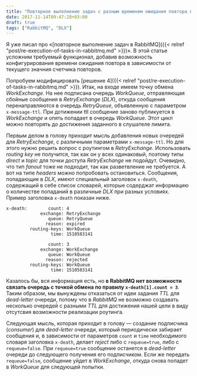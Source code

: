 ```yaml
---
title: "Повторное выполнение задач с разным временем ожидания повтора в RabbitMQ"
date: 2017-11-14T09:47:28+03:00
draft: true
tags: ["RabbitMQ", "DLX"]
---
```


Я уже писал про &laquo;[повторное выполнение задач в RabbitMQ]({{< relref "post/re-execution-of-tasks-in-rabbitmq.md" >}})&raquo;. В этой статье усложним требуемый функционал, добавив возможность конфигурирования времени ожидания повтора в зависимости от текущего значния счетчика повторов.

Попробуем модифицировать [решение 4]({{< relref "post/re-execution-of-tasks-in-rabbitmq.md" >}}). Итак, на входе имеем точку обмена *WorkExchange*. На нее подписана очередь *WorkQueue*, отправляющая сбойные сообщения в *RetryExchange* (*DLX*), откуда сообщения перенаправляются в очередь *RetryQueue*, объявленную с параметром `x-message-ttl`. При дотижении ttl сообщение заново публикуется в *WorkExchange* и опять попадает в очередь *WorkQueue*. Этот цикл можно повторять до достижения заданного в слушателе лимита.

Первым делом в голову приходит мысль добавления новых очередей для *RetryExchange*, с различными параметрами `x-message-ttl`. Но для этого нужно решить вопрос с роутингом в *RetryExchange*. Использовать *routing key* не получится, так как он у всех одинаковый, поэтому типы *direct* и *topic* для точки доступа *RetryExchange* не подойдут. Очевидно, что тип *fanout* тоже не подходит, так как разветвление не требуется. А вот на типе *headers* можно попробовать остановиться. Сообщения, попадающие в *DLX*, имеют специальный заголовок `x-death`, содержащий в себе список словарей, которые содерджат информацию о количестве попаданий в различные *DLX* при разных условиях. Пример заголовка `x-death` показан ниже.

```
x-death:        count: 4
             exchange: RetryExchange
                queue: RetryQueue
               reason: expired
         routing-keys: WorkQueue
                 time: 1510583141
                 
                count: 3
             exchange: WorkExchange
                queue: WorkQueue
               reason: rejected
         routing-keys: WorkQueue
                 time: 1510583141
```

Казалось бы, вся информация есть, но **в RabbitMQ нет возможности связать очередь с точкой обмена по правилу `x-death[1].count = 3`**. Таким образом, мы вынуждены отказаться от идеи задания *TTL* для *dead-letter* очереди, потому что в *RabbitMQ* не возможно создавать несколько очередей с разными *TTL* для достижения нашей цели в виду отсутсвия возможности реализации роутинга.

Следующая мысль, которая приходит в голову &mdash; создание подписчика (*consumer*) для *dead-letter* очереди, который периодически забирает сообщения и, в зависимости от параметров `count` и `time` необходимого словаря заголовка `x-death`, делает *reject* либо с `requeue=true`, либо с `requeue=false`. При `requeue=true` сообщение останется в *dead-letter* очереди до следующего получения его подписчиком. Если же передать `requeue=false`, сообщение уйдет в *WorkExchange*, откуда снова попадет в *WorkQueue* для следующей попытки.

